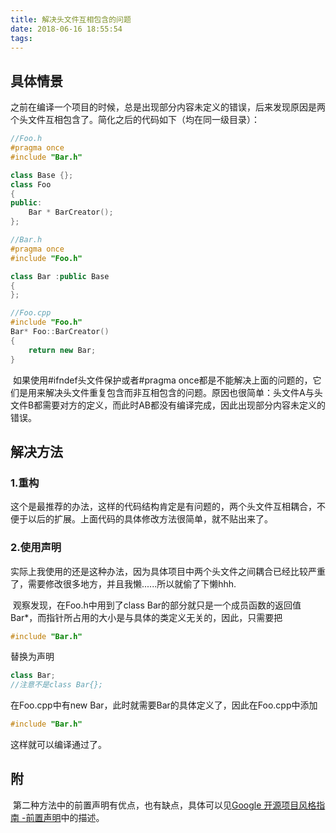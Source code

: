 ```yaml
---
title: 解决头文件互相包含的问题
date: 2018-06-16 18:55:54
tags:
---
```


## 具体情景

​	之前在编译一个项目的时候，总是出现部分内容未定义的错误，后来发现原因是两个头文件互相包含了。简化之后的代码如下（均在同一级目录）：

```c++
//Foo.h
#pragma once
#include "Bar.h"

class Base {};
class Foo
{
public:
	Bar * BarCreator();
};

//Bar.h
#pragma once
#include "Foo.h"

class Bar :public Base
{
};

//Foo.cpp
#include "Foo.h"
Bar* Foo::BarCreator()
{
	return new Bar;
}
```

​	如果使用#ifndef头文件保护或者#pragma once都是不能解决上面的问题的，它们是用来解决头文件重复包含而非互相包含的问题。原因也很简单：头文件A与头文件B都需要对方的定义，而此时AB都没有编译完成，因此出现部分内容未定义的错误。

## 解决方法

### 1.重构

​	这个是最推荐的办法，这样的代码结构肯定是有问题的，两个头文件互相耦合，不便于以后的扩展。上面代码的具体修改方法很简单，就不贴出来了。

### 2.使用声明

​	实际上我使用的还是这种办法，因为具体项目中两个头文件之间耦合已经比较严重了，需要修改很多地方，并且我懒......所以就偷了下懒hhh.

​	观察发现，在Foo.h中用到了class Bar的部分就只是一个成员函数的返回值Bar*，而指针所占用的大小是与具体的类定义无关的，因此，只需要把

```c++
#include "Bar.h"
```

替换为声明

```c++
class Bar;
//注意不是class Bar{};
```

在Foo.cpp中有new Bar，此时就需要Bar的具体定义了，因此在Foo.cpp中添加

```c++
#include "Bar.h"
```

这样就可以编译通过了。

## 附

​	第二种方法中的前置声明有优点，也有缺点，具体可以见[Google 开源项目风格指南 -前置声明](http://zh-google-styleguide.readthedocs.io/en/latest/google-cpp-styleguide/headers/#forward-declarations)中的描述。